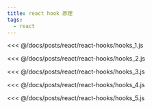 ```yaml
---
title: react hook 原理
tags:
  - react
---
```


<<< @/docs/posts/react/react-hooks/hooks_1.js

<<< @/docs/posts/react/react-hooks/hooks_2.js

<<< @/docs/posts/react/react-hooks/hooks_3.js

<<< @/docs/posts/react/react-hooks/hooks_4.js

<<< @/docs/posts/react/react-hooks/hooks_5.js


